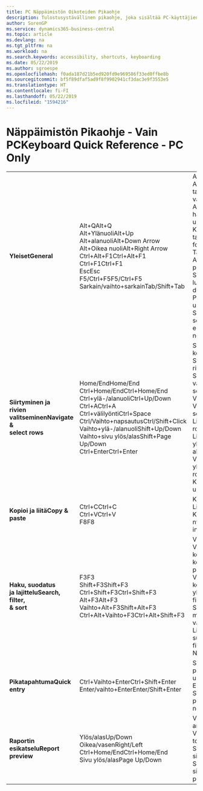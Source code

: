 ```yaml
---
title: PC Näppäimistön Oikoteiden Pikaohje
description: Tulostusystävällinen pikaohje, joka sisältää PC-käyttäjien suosituimmat oikotiet.
author: SorenGP
ms.service: dynamics365-business-central
ms.topic: article
ms.devlang: na
ms.tgt_pltfrm: na
ms.workload: na
ms.search.keywords: accessibility, shortcuts, keyboarding
ms.date: 05/22/2019
ms.author: sgroespe
ms.openlocfilehash: f0ada187d21b5ed920fd9e969586f33ed0ffbe8b
ms.sourcegitcommit: bf5f89dfaf5ad9f8f9902941cf3dac3e9f3553e5
ms.translationtype: HT
ms.contentlocale: fi-FI
ms.lasthandoff: 05/22/2019
ms.locfileid: "1594216"
---
```

# <a name="keyboard-quick-reference---pc-only"></a><span data-ttu-id="8df4f-103">Näppäimistön Pikaohje - Vain PC</span><span class="sxs-lookup"><span data-stu-id="8df4f-103">Keyboard Quick Reference - PC Only</span></span>

||||  
|----------------|-----------|----------------|
|<span data-ttu-id="8df4f-104">**Yleiset**</span><span class="sxs-lookup"><span data-stu-id="8df4f-104">**General**</span></span>|<span data-ttu-id="8df4f-105">Alt+Q</span><span class="sxs-lookup"><span data-stu-id="8df4f-105">Alt+Q</span></span><br /><span data-ttu-id="8df4f-106">Alt+Ylänuoli</span><span class="sxs-lookup"><span data-stu-id="8df4f-106">Alt+Up</span></span><br /><span data-ttu-id="8df4f-107">Alt+alanuoli</span><span class="sxs-lookup"><span data-stu-id="8df4f-107">Alt+Down Arrow</span></span><br /><span data-ttu-id="8df4f-108">Alt+Oikea nuoli</span><span class="sxs-lookup"><span data-stu-id="8df4f-108">Alt+Right Arrow</span></span><br /><span data-ttu-id="8df4f-109">Ctrl+Alt+F1</span><span class="sxs-lookup"><span data-stu-id="8df4f-109">Ctrl+Alt+F1</span></span><br /><span data-ttu-id="8df4f-110">Ctrl+F1</span><span class="sxs-lookup"><span data-stu-id="8df4f-110">Ctrl+F1</span></span><br /><span data-ttu-id="8df4f-111">Esc</span><span class="sxs-lookup"><span data-stu-id="8df4f-111">Esc</span></span><br /><span data-ttu-id="8df4f-112">F5/Ctrl+F5</span><span class="sxs-lookup"><span data-stu-id="8df4f-112">F5/Ctrl+F5</span></span><br /><span data-ttu-id="8df4f-113">Sarkain/vaihto+sarkain</span><span class="sxs-lookup"><span data-stu-id="8df4f-113">Tab/Shift+Tab</span></span><br />|<span data-ttu-id="8df4f-114">Avaa **Kerro**</span><span class="sxs-lookup"><span data-stu-id="8df4f-114">Open **Tell me**</span></span><br /><span data-ttu-id="8df4f-115">Avaa työkaluvihje tai tarkistusvirhe</span><span class="sxs-lookup"><span data-stu-id="8df4f-115">Open tooltip or validation error</span></span><br /><span data-ttu-id="8df4f-116">Avaa avattava luettelo tai haku</span><span class="sxs-lookup"><span data-stu-id="8df4f-116">Open a drop-down or look up</span></span><br /><span data-ttu-id="8df4f-117">Katso lasketun arvon tapahtumat</span><span class="sxs-lookup"><span data-stu-id="8df4f-117">See the transactions for calculated value</span></span><br /><span data-ttu-id="8df4f-118">Tarkasta sivu</span><span class="sxs-lookup"><span data-stu-id="8df4f-118">Inspect the page</span></span><br /><span data-ttu-id="8df4f-119">Avaa sivun ohje</span><span class="sxs-lookup"><span data-stu-id="8df4f-119">Open help for the page</span></span><br /><span data-ttu-id="8df4f-120">Sulje nykyinen sivu tai avattava luettelo</span><span class="sxs-lookup"><span data-stu-id="8df4f-120">Close the current page or drop-down</span></span><br /><span data-ttu-id="8df4f-121">Päivitä tai lataa sivu uudelleen</span><span class="sxs-lookup"><span data-stu-id="8df4f-121">Refresh/reload page</span></span><br /><span data-ttu-id="8df4f-122">Siirrä kohdistus seuraavaan/edelliseen elementtiin</span><span class="sxs-lookup"><span data-stu-id="8df4f-122">Move focus to the next/previous element</span></span>|
|<span data-ttu-id="8df4f-123">**Siirtyminen ja<br />rivien valitseminen**</span><span class="sxs-lookup"><span data-stu-id="8df4f-123">**Navigate &<br />select rows**</span></span>| <span data-ttu-id="8df4f-124">Home/End</span><span class="sxs-lookup"><span data-stu-id="8df4f-124">Home/End</span></span><br /><span data-ttu-id="8df4f-125">Ctrl+Home/End</span><span class="sxs-lookup"><span data-stu-id="8df4f-125">Ctrl+Home/End</span></span> <br /><span data-ttu-id="8df4f-126">Ctrl+ylä-/alanuoli</span><span class="sxs-lookup"><span data-stu-id="8df4f-126">Ctrl+Up/Down</span></span><br /><span data-ttu-id="8df4f-127">Ctrl+A</span><span class="sxs-lookup"><span data-stu-id="8df4f-127">Ctrl+A</span></span> <br /><span data-ttu-id="8df4f-128">Ctrl+välilyönti</span><span class="sxs-lookup"><span data-stu-id="8df4f-128">Ctrl+Space</span></span><br /><span data-ttu-id="8df4f-129">Ctrl/Vaihto+napsautus</span><span class="sxs-lookup"><span data-stu-id="8df4f-129">Ctrl/Shift+Click</span></span><br /><span data-ttu-id="8df4f-130">Vaihto+ylä-/alanuoli</span><span class="sxs-lookup"><span data-stu-id="8df4f-130">Shift+Up/Down</span></span><br /><span data-ttu-id="8df4f-131">Vaihto+sivu ylös/alas</span><span class="sxs-lookup"><span data-stu-id="8df4f-131">Shift+Page Up/Down</span></span><br /><span data-ttu-id="8df4f-132">Ctrl+Enter</span><span class="sxs-lookup"><span data-stu-id="8df4f-132">Ctrl+Enter</span></span>| <span data-ttu-id="8df4f-133">Siirry ensimmäiseen/viimeiseen kenttään</span><span class="sxs-lookup"><span data-stu-id="8df4f-133">Go to first/last field</span></span><br /><span data-ttu-id="8df4f-134">Siirry ensimmäiselle/viimeiselle riville</span><span class="sxs-lookup"><span data-stu-id="8df4f-134">Go to first/last row</span></span><br /><span data-ttu-id="8df4f-135">Siirry menettämättä valintaa</span><span class="sxs-lookup"><span data-stu-id="8df4f-135">Navigate without losing selection</span></span><br /><span data-ttu-id="8df4f-136">Valitse kaikki</span><span class="sxs-lookup"><span data-stu-id="8df4f-136">Select all</span></span><br /><span data-ttu-id="8df4f-137">Vaihda rivin valintaa</span><span class="sxs-lookup"><span data-stu-id="8df4f-137">Toggle row selection</span></span><br /> <span data-ttu-id="8df4f-138">Lisää rivit valintaan</span><span class="sxs-lookup"><span data-stu-id="8df4f-138">Add the row/rows to the selection</span></span><br /><span data-ttu-id="8df4f-139">Lisää rivi valinnan ylä-/alapuolelle</span><span class="sxs-lookup"><span data-stu-id="8df4f-139">Add row above/below to selection</span></span><br /><span data-ttu-id="8df4f-140">Valitse näkyvät rivit ylä-/alapuolella</span><span class="sxs-lookup"><span data-stu-id="8df4f-140">Select visible rows above/below</span></span> <br /><span data-ttu-id="8df4f-141">Kohdistus luettelon ulkopuolella</span><span class="sxs-lookup"><span data-stu-id="8df4f-141">Focus out of the list</span></span>|
|<span data-ttu-id="8df4f-142">**Kopioi ja liitä**</span><span class="sxs-lookup"><span data-stu-id="8df4f-142">**Copy & paste**</span></span>|<span data-ttu-id="8df4f-143">Ctrl+C</span><span class="sxs-lookup"><span data-stu-id="8df4f-143">Ctrl+C</span></span><br /><span data-ttu-id="8df4f-144">Ctrl+V</span><span class="sxs-lookup"><span data-stu-id="8df4f-144">Ctrl+V</span></span><br /><span data-ttu-id="8df4f-145">F8</span><span class="sxs-lookup"><span data-stu-id="8df4f-145">F8</span></span>|<span data-ttu-id="8df4f-146">Kopioi rivit</span><span class="sxs-lookup"><span data-stu-id="8df4f-146">Copy rows</span></span><br /><span data-ttu-id="8df4f-147">Liitä rivit</span><span class="sxs-lookup"><span data-stu-id="8df4f-147">Paste rows</span></span><br /><span data-ttu-id="8df4f-148">Kopioi yläpuolella oleva kenttä nykyiselle riville</span><span class="sxs-lookup"><span data-stu-id="8df4f-148">Copy field above into current row</span></span>|
|<span data-ttu-id="8df4f-149">**Haku, suodatus <br />ja lajittelu**</span><span class="sxs-lookup"><span data-stu-id="8df4f-149">**Search, filter, <br />& sort**</span></span>|<span data-ttu-id="8df4f-150">F3</span><span class="sxs-lookup"><span data-stu-id="8df4f-150">F3</span></span><br /><span data-ttu-id="8df4f-151">Shift+F3</span><span class="sxs-lookup"><span data-stu-id="8df4f-151">Shift+F3</span></span><br /><span data-ttu-id="8df4f-152">Ctrl+Shift+F3</span><span class="sxs-lookup"><span data-stu-id="8df4f-152">Ctrl+Shift+F3</span></span><br /><span data-ttu-id="8df4f-153">Alt+F3</span><span class="sxs-lookup"><span data-stu-id="8df4f-153">Alt+F3</span></span><br /><span data-ttu-id="8df4f-154">Vaihto+Alt+F3</span><span class="sxs-lookup"><span data-stu-id="8df4f-154">Shift+Alt+F3</span></span><br /><span data-ttu-id="8df4f-155">Ctrl+Alt+Vaihto+F3</span><span class="sxs-lookup"><span data-stu-id="8df4f-155">Ctrl+Alt+Shift+F3</span></span>|<span data-ttu-id="8df4f-156">Vaihda hakuun</span><span class="sxs-lookup"><span data-stu-id="8df4f-156">Toggle search</span></span><br /><span data-ttu-id="8df4f-157">Vaihda suodatinruutuun: kohdistus kenttäsuodattimissa</span><span class="sxs-lookup"><span data-stu-id="8df4f-157">Toggle filter pane; focus on field filters</span></span><br /><span data-ttu-id="8df4f-158">Vaihda suodatinruutuun: kohdistus yhteissummasuodattimissa</span><span class="sxs-lookup"><span data-stu-id="8df4f-158">Toggle filter pane; focus on totals filters</span></span><br /><span data-ttu-id="8df4f-159">Suodata valitun solun arvon mukaan</span><span class="sxs-lookup"><span data-stu-id="8df4f-159">Filter on selected cell value</span></span><br /><span data-ttu-id="8df4f-160">Lisää valittuun kenttään suodatin</span><span class="sxs-lookup"><span data-stu-id="8df4f-160">Add filter on selected field</span></span><br /><span data-ttu-id="8df4f-161">Nollaa suodattimet</span><span class="sxs-lookup"><span data-stu-id="8df4f-161">Reset filters</span></span>|
|<span data-ttu-id="8df4f-162">**Pikatapahtuma**</span><span class="sxs-lookup"><span data-stu-id="8df4f-162">**Quick entry**</span></span>|<span data-ttu-id="8df4f-163">Ctrl+Vaihto+Enter</span><span class="sxs-lookup"><span data-stu-id="8df4f-163">Ctrl+Shift+Enter</span></span><br /><span data-ttu-id="8df4f-164">Enter/vaihto+Enter</span><span class="sxs-lookup"><span data-stu-id="8df4f-164">Enter/Shift+Enter</span></span>|<span data-ttu-id="8df4f-165">Siirry seuraavaan pikatapahtumakenttään luettelon ulkopuolella</span><span class="sxs-lookup"><span data-stu-id="8df4f-165">Go to next Quick Entry field outside a list</span></span><br /><span data-ttu-id="8df4f-166">Siirry seuraavaan/edelliseen pikatapahtumakenttään</span><span class="sxs-lookup"><span data-stu-id="8df4f-166">Go to next/previous Quick Entry field</span></span>|
|<span data-ttu-id="8df4f-167">**Raportin esikatselu**</span><span class="sxs-lookup"><span data-stu-id="8df4f-167">**Report preview**</span></span>|<span data-ttu-id="8df4f-168">Ylös/alas</span><span class="sxs-lookup"><span data-stu-id="8df4f-168">Up/Down</span></span><br /><span data-ttu-id="8df4f-169">Oikea/vasen</span><span class="sxs-lookup"><span data-stu-id="8df4f-169">Right/Left</span></span><br /><span data-ttu-id="8df4f-170">Ctrl+Home/End</span><span class="sxs-lookup"><span data-stu-id="8df4f-170">Ctrl+Home/End</span></span><br /><span data-ttu-id="8df4f-171">Sivu ylös/alas</span><span class="sxs-lookup"><span data-stu-id="8df4f-171">Page Up/Down</span></span>|<span data-ttu-id="8df4f-172">Vieritä sivua ylös ja alas</span><span class="sxs-lookup"><span data-stu-id="8df4f-172">Scroll up and down the page</span></span><br /><span data-ttu-id="8df4f-173">Vieritä oikealle/vasemmalle</span><span class="sxs-lookup"><span data-stu-id="8df4f-173">Scroll to the right/left</span></span> <br /><span data-ttu-id="8df4f-174">Siirry ensimmäiselle/viimeiselle sivulle</span><span class="sxs-lookup"><span data-stu-id="8df4f-174">Go to the first/last page</span></span><br /><span data-ttu-id="8df4f-175">Siirry edelliselle/seuraavalle sivulle</span><span class="sxs-lookup"><span data-stu-id="8df4f-175">Go to the previous/next page</span></span>|
